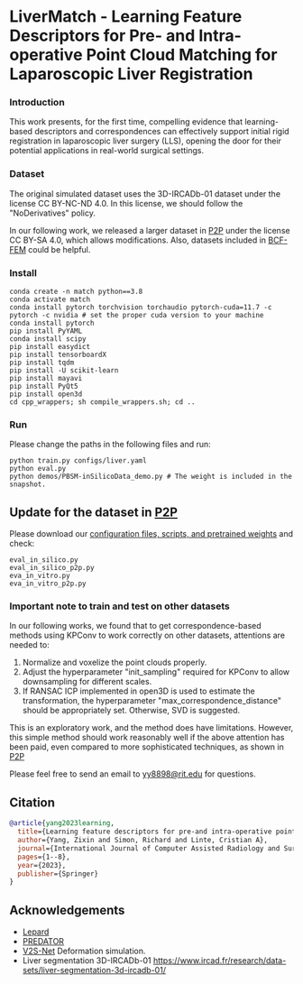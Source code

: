 # LiverMatch - Learning Feature Descriptors for Pre- and Intra-operative Point Cloud Matching for Laparoscopic Liver Registration

### Introduction

This work presents, for the first time, compelling evidence that learning-based descriptors and correspondences can effectively support initial rigid registration in laparoscopic liver surgery (LLS), opening the door for their potential applications in real-world surgical settings.

### Dataset

The original simulated dataset uses the 3D-IRCADb-01 dataset under the license CC BY-NC-ND 4.0. In this license, we should follow the "NoDerivatives" policy.

In our following work, we released a larger dataset in [P2P](https://github.com/zixinyang9109/P2P) under the license CC BY-SA 4.0, which allows modifications. Also, datasets included in [BCF-FEM](https://github.com/zixinyang9109/BCF-FEM) could be helpful.


### Install
```
conda create -n match python==3.8
conda activate match
conda install pytorch torchvision torchaudio pytorch-cuda=11.7 -c pytorch -c nvidia # set the proper cuda version to your machine
conda install pytorch
pip install PyYAML
conda install scipy
pip install easydict
pip install tensorboardX
pip install tqdm
pip install -U scikit-learn
pip install mayavi
pip install PyQt5
pip install open3d
cd cpp_wrappers; sh compile_wrappers.sh; cd ..
```
### Run

Please change the paths in the following files and run:

```
python train.py configs/liver.yaml
python eval.py
python demos/PBSM-inSilicoData_demo.py # The weight is included in the snapshot. 
```

## Update for the dataset in [P2P](https://github.com/zixinyang9109/P2P)

Please download our [configuration files, scripts, and pretrained weights](https://drive.google.com/file/d/1L0mWJevuJVbdiOjW7o0wLeAFCpCmug8o/view?usp=sharing) and check:

```
eval_in_silico.py
eval_in_silico_p2p.py
eva_in_vitro.py
eva_in_vitro_p2p.py
```




### Important note to train and test on other datasets

In our following works, we found that to get correspondence-based methods using KPConv to work correctly on other datasets, attentions are needed to:

1. Normalize and voxelize the point clouds properly.
2. Adjust the hyperparameter "init_sampling" required for KPConv to allow downsampling for different scales.
3. If RANSAC ICP implemented in open3D is used to estimate the transformation, the hyperparameter "max_correspondence_distance" should be appropriately set. Otherwise, SVD is suggested.

This is an exploratory work, and the method does have limitations. However, this simple method should work reasonably well if the above attention has been paid, even compared to more sophisticated techniques, as shown in [P2P](https://github.com/zixinyang9109/P2P) 

Please feel free to send an email to yy8898@rit.edu for questions.

## Citation

```bibtex
@article{yang2023learning,
  title={Learning feature descriptors for pre-and intra-operative point cloud matching for laparoscopic liver registration},
  author={Yang, Zixin and Simon, Richard and Linte, Cristian A},
  journal={International Journal of Computer Assisted Radiology and Surgery},
  pages={1--8},
  year={2023},
  publisher={Springer}
}
```



## Acknowledgements

- [Lepard](https://github.com/rabbityl/lepard) 
- [PREDATOR](https://github.com/prs-eth/OverlapPredator)
- [V2S-Net](https://gitlab.com/nct_tso_public/Volume2SurfaceCNN) Deformation simulation.
- Liver segmentation 3D-IRCADb-01 https://www.ircad.fr/research/data-sets/liver-segmentation-3d-ircadb-01/
